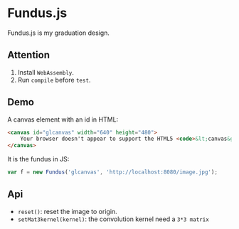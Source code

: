 # Fundus.js

Fundus.js is my graduation design.

## Attention

1. Install `WebAssembly`.
2. Run `compile` before `test`.

## Demo

A canvas element with an id in HTML:

```html
<canvas id="glcanvas" width="640" height="480">
    Your browser doesn't appear to support the HTML5 <code>&lt;canvas&gt;</code> element.
</canvas>
```

It is the fundus in JS:

```javascript
var f = new Fundus('glcanvas', 'http://localhost:8080/image.jpg');
```

## Api

- `reset()`: reset the image to origin.
- `setMat3kernel(kernel)`: the convolution kernel need a `3*3 matrix`